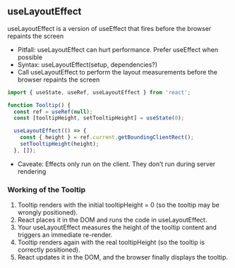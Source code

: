 ## useLayoutEffect
useLayoutEffect is a version of useEffect that fires before the browser repaints the screen
- Pitfall: useLayoutEffect can hurt performance. Prefer useEffect when possible
- Syntax: useLayoutEffect(setup, dependencies?)
- Call useLayoutEffect to perform the layout measurements before the browser repaints the screen
```js
import { useState, useRef, useLayoutEffect } from 'react';

function Tooltip() {
  const ref = useRef(null);
  const [tooltipHeight, setTooltipHeight] = useState(0);

  useLayoutEffect(() => {
    const { height } = ref.current.getBoundingClientRect();
    setTooltipHeight(height);
  }, []);
```
- Caveate: Effects only run on the client. They don’t run during server rendering

### Working of the Tooltip
1. Tooltip renders with the initial tooltipHeight = 0 (so the tooltip may be wrongly positioned).
2. React places it in the DOM and runs the code in useLayoutEffect.
3. Your useLayoutEffect measures the height of the tooltip content and triggers an immediate re-render.
4. Tooltip renders again with the real tooltipHeight (so the tooltip is correctly positioned).
5. React updates it in the DOM, and the browser finally displays the tooltip.